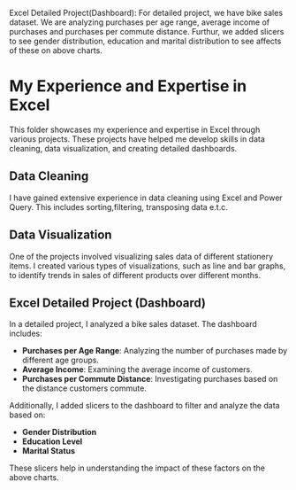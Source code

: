 Excel Detailed Project(Dashboard):
For detailed project, we have bike sales dataset. We are analyzing purchases per age range, average income of 
purchases and purchases per commute distance. Furthur, we added slicers to see gender distribution, education and 
marital distribution to see affects of these on above charts.

# My Experience and Expertise in Excel

This folder showcases my experience and expertise in Excel through various projects. These projects have helped me develop skills in data cleaning, data visualization, and creating detailed dashboards.

## Data Cleaning

I have gained extensive experience in data cleaning using Excel and Power Query. This includes sorting,filtering, transposing data e.t.c.

## Data Visualization

One of the projects involved visualizing sales data of different stationery items. I created various types of visualizations, such as line and bar graphs, to identify trends in sales of different products over different months.

## Excel Detailed Project (Dashboard)

In a detailed project, I analyzed a bike sales dataset. The dashboard includes:

- **Purchases per Age Range**: Analyzing the number of purchases made by different age groups.
- **Average Income**: Examining the average income of customers.
- **Purchases per Commute Distance**: Investigating purchases based on the distance customers commute.

Additionally, I added slicers to the dashboard to filter and analyze the data based on:

- **Gender Distribution**
- **Education Level**
- **Marital Status**

These slicers help in understanding the impact of these factors on the above charts.
